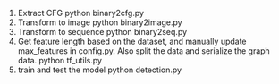 1.	Extract CFG
python binary2cfg.py
2.	Transform to image
python binary2image.py
3.	Transform to sequence
python binary2seq.py
4.	Get feature length based on the dataset, and manually update max_features in config.py. Also split the data and serialize the graph data.
python tf_utils.py
5.	train and test the model
python detection.py
